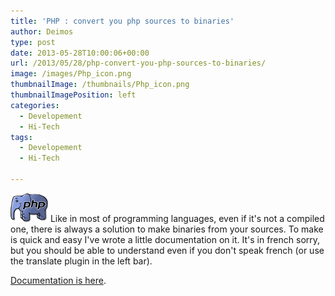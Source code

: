 ```yaml
---
title: 'PHP : convert you php sources to binaries'
author: Deimos
type: post
date: 2013-05-28T10:00:06+00:00
url: /2013/05/28/php-convert-you-php-sources-to-binaries/
image: /images/Php_icon.png
thumbnailImage: /thumbnails/Php_icon.png
thumbnailImagePosition: left
categories:
  - Developement
  - Hi-Tech
tags:
  - Developement
  - Hi-Tech

---
```

![Php_icon](/images/Php_icon.png)
Like in most of programming languages, even if it's not a compiled one, there is always a solution to make binaries from your sources. To make is quick and easy I've wrote a little documentation on it. It's in french sorry, but you should be able to understand even if you don't speak french (or use the translate plugin in the left bar).

[Documentation is here](http://wiki.deimos.fr/Compiler_vos_scripts_PHP).